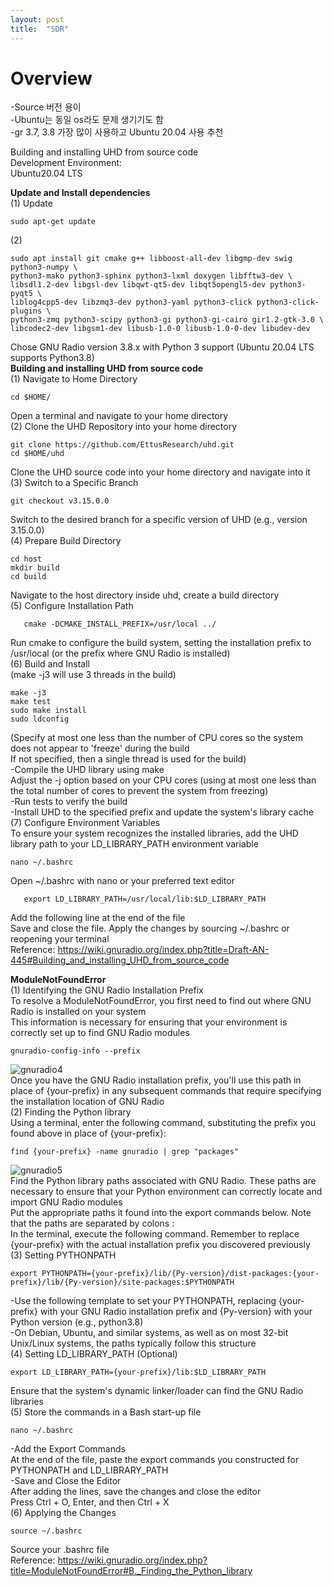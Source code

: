 ```yaml
---
layout: post
title:  "SDR"
---
```


# Overview
-Source 버전 용이 <br/>
-Ubuntu는 동일 os라도 문제 생기기도 함 <br/>
-gr 3.7, 3.8 가장 많이 사용하고 Ubuntu 20.04 사용 추천 <br/>


Building and installing UHD from source code <br/>
Development Environment: <br/>
Ubuntu20.04 LTS <br/>

**Update and Install dependencies** <br/>
(1) Update <br/>
```
sudo apt-get update
```
(2) <br/>
```
sudo apt install git cmake g++ libboost-all-dev libgmp-dev swig python3-numpy \
python3-mako python3-sphinx python3-lxml doxygen libfftw3-dev \
libsdl1.2-dev libgsl-dev libqwt-qt5-dev libqt5opengl5-dev python3-pyqt5 \
liblog4cpp5-dev libzmq3-dev python3-yaml python3-click python3-click-plugins \
python3-zmq python3-scipy python3-gi python3-gi-cairo gir1.2-gtk-3.0 \
libcodec2-dev libgsm1-dev libusb-1.0-0 libusb-1.0-0-dev libudev-dev
```
Chose GNU Radio version 3.8.x with Python 3 support (Ubuntu 20.04 LTS supports Python3.8)<br/>
**Building and installing UHD from source code** <br/>
(1) Navigate to Home Directory <br/>
```
cd $HOME/
```
Open a terminal and navigate to your home directory <br/>
(2) Clone the UHD Repository into your home directory <br/>
```
git clone https://github.com/EttusResearch/uhd.git
cd $HOME/uhd
```
Clone the UHD source code into your home directory and navigate into it <br/>
(3) Switch to a Specific Branch <br/>
```
git checkout v3.15.0.0
```
Switch to the desired branch for a specific version of UHD (e.g., version 3.15.0.0) <br/>
(4) Prepare Build Directory <br/>
```
cd host
mkdir build
cd build
```
Navigate to the host directory inside uhd, create a build directory <br/>
(5) Configure Installation Path <br/>
```
   cmake -DCMAKE_INSTALL_PREFIX=/usr/local ../
```
Run cmake to configure the build system, setting the installation prefix to /usr/local (or the prefix where GNU Radio is installed) <br/>
(6) Build and Install <br/>
(make -j3 will use 3 threads in the build) <br/>
```
make -j3
make test
sudo make install
sudo ldconfig
```
(Specify at most one less than the number of CPU cores so the system does not appear to 'freeze' during the build <br/>
If not specified, then a single thread is used for the build) <br/>
-Compile the UHD library using make <br/>
Adjust the -j option based on your CPU cores (using at most one less than the total number of cores to prevent the system from freezing) <br/>
-Run tests to verify the build <br/>
-Install UHD to the specified prefix and update the system's library cache <br/>
(7) Configure Environment Variables <br/>
To ensure your system recognizes the installed libraries, add the UHD library path to your LD_LIBRARY_PATH environment variable <br/>
```
nano ~/.bashrc 
```
Open ~/.bashrc with nano or your preferred text editor <br/>
```
   export LD_LIBRARY_PATH=/usr/local/lib:$LD_LIBRARY_PATH
```
Add the following line at the end of the file <br/>
Save and close the file. Apply the changes by sourcing ~/.bashrc or reopening your terminal <br/>
Reference: https://wiki.gnuradio.org/index.php?title=Draft-AN-445#Building_and_installing_UHD_from_source_code <br/>

**ModuleNotFoundError** <br/>
(1) Identifying the GNU Radio Installation Prefix <br/>
To resolve a ModuleNotFoundError, you first need to find out where GNU Radio is installed on your system <br/>
This information is necessary for ensuring that your environment is correctly set up to find GNU Radio modules <br/>
```
gnuradio-config-info --prefix
```
![gnuradio4](https://github.com/growingpenguin/growingpenguin.github.io/assets/110277903/fe89a4c0-edd2-4de5-b332-6203057e66c3) <br/>
Once you have the GNU Radio installation prefix, you'll use this path in place of {your-prefix} in any subsequent commands that require specifying the installation location of GNU Radio <br/>
(2) Finding the Python library <br/>
Using a terminal, enter the following command, substituting the prefix you found above in place of {your-prefix}: <br/>
```
find {your-prefix} -name gnuradio | grep "packages"
```
![gnuradio5](https://github.com/growingpenguin/growingpenguin.github.io/assets/110277903/552cbe24-056a-48e0-b249-8b7950a73c46) <br/>
Find the Python library paths associated with GNU Radio. These paths are necessary to ensure that your Python environment can correctly locate and import GNU Radio modules <br/>
Put the appropriate paths it found into the export commands below. Note that the paths are separated by colons : <br/>
In the terminal, execute the following command. Remember to replace {your-prefix} with the actual installation prefix you discovered previously <br/>
(3) Setting PYTHONPATH <br/>
```
export PYTHONPATH={your-prefix}/lib/{Py-version}/dist-packages:{your-prefix}/lib/{Py-version}/site-packages:$PYTHONPATH
```
-Use the following template to set your PYTHONPATH, replacing {your-prefix} with your GNU Radio installation prefix and {Py-version} with your Python version (e.g., python3.8) <br/>
-On Debian, Ubuntu, and similar systems, as well as on most 32-bit Unix/Linux systems, the paths typically follow this structure <br/>
(4) Setting LD_LIBRARY_PATH (Optional) <br/>
```
export LD_LIBRARY_PATH={your-prefix}/lib:$LD_LIBRARY_PATH
```
Ensure that the system's dynamic linker/loader can find the GNU Radio libraries <br/>
(5) Store the commands in a Bash start-up file <br/>
```
nano ~/.bashrc 
```
-Add the Export Commands <br/>
At the end of the file, paste the export commands you constructed for PYTHONPATH and LD_LIBRARY_PATH <br/>
-Save and Close the Editor <br/>
After adding the lines, save the changes and close the editor <br/>
Press Ctrl + O, Enter, and then Ctrl + X <br/>
(6) Applying the Changes <br/>
```
source ~/.bashrc
```
Source your .bashrc file <br/>
Reference: https://wiki.gnuradio.org/index.php?title=ModuleNotFoundError#B._Finding_the_Python_library <br/>

